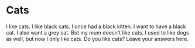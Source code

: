 Cats
====
I like cats. 
I like black cats.
I once had a black kitten.
I want to have a black cat.
I also want a grey cat.
But my mum doesn't like cats. 
I used to like dogs as well, but now I only like cats. 
Do you like cats? Leave your answers here.
